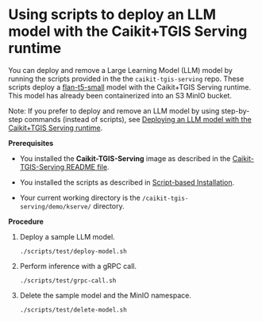 # Using scripts to deploy an LLM model with the Caikit+TGIS Serving runtime

You can deploy and remove a Large Learning Model (LLM) model by running the scripts provided in the the `caikit-tgis-serving` repo. These scripts deploy a [flan-t5-small](https://huggingface.co/google/flan-t5-small) model with the Caikit+TGIS Serving runtime. This model has already been containerized into an S3 MinIO bucket.

Note: If you prefer to deploy and remove an LLM model by using step-by-step commands (instead of scripts), see [Deploying an LLM model with the Caikit+TGIS Serving runtime](deploy-remove.md).

**Prerequisites**

* You installed the **Caikit-TGIS-Serving** image as described in the [Caikit-TGIS-Serving README file](/docs/README.md).

* You installed the scripts as described in [Script-based Installation](scriptsEADME.md).

* Your current working directory is the `/caikit-tgis-serving/demo/kserve/` directory.

**Procedure**

1. Deploy a sample LLM model.

   ~~~
   ./scripts/test/deploy-model.sh
   ~~~

2. Perform inference with a gRPC call.

   ~~~
   ./scripts/test/grpc-call.sh
   ~~~

3. Delete the sample model and the MinIO namespace.

   ~~~
   ./scripts/test/delete-model.sh
   ~~~
